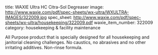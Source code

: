 title: WAXIE Ultra HC Citra-Sol Degreaser
image: http://www.waxie.com/pdf/spec-sheets/wx-ultra/WXULTRA-IMAGES/322009.jpg
spec_sheet: http://www.waxie.com/pdf/spec-sheets/wx-ultra/housekeeping/322009.pdf
waxie_item_number: 322009
category: housekeeping & facility maintenance

All Purpose product that is specially designed for all housekeeping and janitorial cleaning challenges. No caustics, no abrasives and no other irritating additives. Non-rinse formula.
